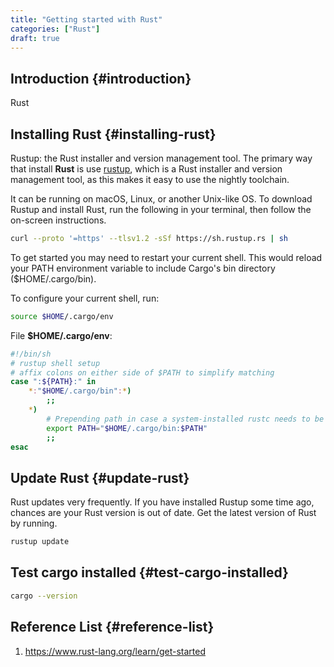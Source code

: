 ```yaml
---
title: "Getting started with Rust"
categories: ["Rust"]
draft: true
---
```


## Introduction {#introduction}

Rust


## Installing Rust {#installing-rust}

Rustup: the Rust installer and version management tool. The primary way that install **Rust** is use [rustup](https://rustup.rs/), which is a Rust installer and version management tool, as this makes it easy to use the nightly toolchain.

It can be running on macOS, Linux, or another Unix-like OS. To download Rustup and install Rust, run the following in your terminal, then follow the on-screen instructions.

```bash
curl --proto '=https' --tlsv1.2 -sSf https://sh.rustup.rs | sh
```

To get started you may need to restart your current shell.
This would reload your PATH environment variable to include
Cargo's bin directory ($HOME/.cargo/bin).

To configure your current shell, run:

```bash
source $HOME/.cargo/env
```

File **$HOME/.cargo/env**:

```bash
#!/bin/sh
# rustup shell setup
# affix colons on either side of $PATH to simplify matching
case ":${PATH}:" in
    *:"$HOME/.cargo/bin":*)
        ;;
    *)
        # Prepending path in case a system-installed rustc needs to be overridden
        export PATH="$HOME/.cargo/bin:$PATH"
        ;;
esac
```


## Update Rust {#update-rust}

Rust updates very frequently. If you have installed Rustup some time ago, chances are your Rust version is out of date. Get the latest version of Rust by running.

```bash
rustup update
```


## Test cargo installed {#test-cargo-installed}

```bash
cargo --version
```


## Reference List {#reference-list}

1.  <https://www.rust-lang.org/learn/get-started>

